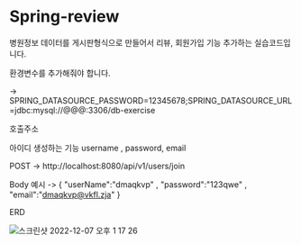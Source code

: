 # Spring-review
병원정보 데이터를 게시판형식으로 만들어서 리뷰, 회원가입 기능 추가하는 실습코드입니다.

환경변수를 추가해줘야 합니다.

-> SPRING_DATASOURCE_PASSWORD=12345678;SPRING_DATASOURCE_URL=jdbc:mysql://@@@:3306/db-exercise

호출주소

아이디 생성하는 기능 username , password, email

POST -> http://localhost:8080/api/v1/users/join

Body 예시 ->
{
  "userName":"dmaqkvp" ,
  "password":"123qwe" ,
  "email":"dmaqkvp@vkfl.zja"
}

ERD

![스크린샷 2022-12-07 오후 1 17 26](https://user-images.githubusercontent.com/105894868/206087578-4840c935-9d8f-4271-bf43-55e05a8c4a2b.png)

